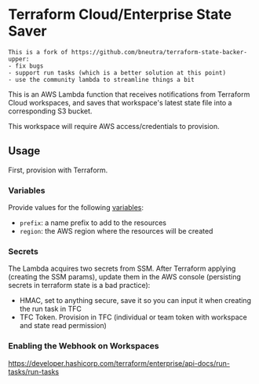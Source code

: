 # Terraform Cloud/Enterprise State Saver

```
This is a fork of https://github.com/bneutra/terraform-state-backer-upper:
- fix bugs
- support run tasks (which is a better solution at this point)
- use the community lambda to streamline things a bit
```

This is an AWS Lambda function that receives notifications from Terraform Cloud workspaces, and saves that workspace's latest state file into a corresponding S3 bucket.

This workspace will require AWS access/credentials to provision.

## Usage

First, provision with Terraform.

### Variables
Provide values for the following [variables](https://www.terraform.io/docs/language/values/variables.html#assigning-values-to-root-module-variables):
* `prefix`: a name prefix to add to the resources
* `region`: the AWS region where the resources will be created

### Secrets
The Lambda acquires two secrets from SSM. After Terraform applying (creating the SSM params), update them in the AWS console (persisting secrets in terraform state is a bad practice):
- HMAC, set to anything secure, save it so you can input it when creating the run task in TFC
- TFC Token. Provision in TFC (individual or team token with workspace and state read permission)


### Enabling the Webhook on Workspaces
https://developer.hashicorp.com/terraform/enterprise/api-docs/run-tasks/run-tasks



